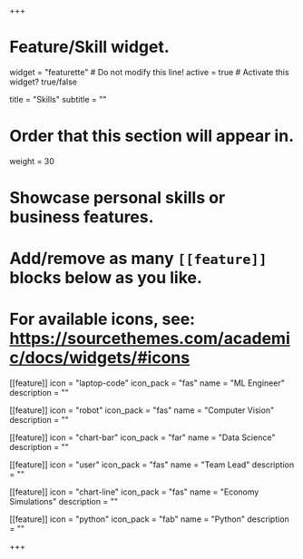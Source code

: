 +++
# Feature/Skill widget.
widget = "featurette"  # Do not modify this line!
active = true  # Activate this widget? true/false

title = "Skills"
subtitle = ""

# Order that this section will appear in.
weight = 30

# Showcase personal skills or business features.
# 
# Add/remove as many `[[feature]]` blocks below as you like.
# 
# For available icons, see: https://sourcethemes.com/academic/docs/widgets/#icons



[[feature]]
  icon = "laptop-code"
  icon_pack = "fas"
  name = "ML Engineer"
  description = "" 

[[feature]]
  icon = "robot"
  icon_pack = "fas"
  name = "Computer Vision"
  description = ""

[[feature]]
  icon = "chart-bar"
  icon_pack = "far"
  name = "Data Science"
  description = ""  

[[feature]]
  icon = "user"
  icon_pack = "fas"
  name = "Team Lead"
  description = "" 

[[feature]]
  icon = "chart-line"
  icon_pack = "fas"
  name = "Economy Simulations"
  description = ""

[[feature]]
  icon = "python"
  icon_pack = "fab"
  name = "Python"
  description = ""
  
+++
